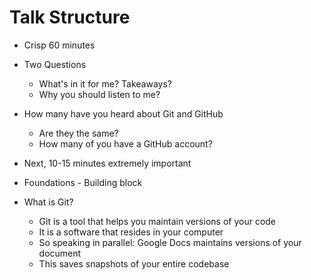 # Talk Structure

- Crisp 60 minutes
- Two Questions
  - What's in it for me? Takeaways?
  - Why you should listen to me?
- How many have you heard about Git and GitHub
  - Are they the same?
  - How many of you have a GitHub account?

- Next, 10-15 minutes extremely important
- Foundations - Building block
- What is Git?
  - Git is a tool that helps you maintain versions of your code
  - It is a software that resides in your computer
  - So speaking in parallel: Google Docs maintains versions of your document
  - This saves snapshots of your entire codebase 
